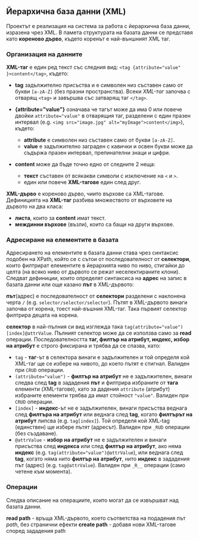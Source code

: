 
Йерархична база данни (XML)
---------------------------

Проектът е реализация на система за работа с йерархична база данни, изразена чрез XML. В памета структурата на базата данни се представя като **кореново дърво**, където коренът е най-външният XML таг.

### Организация на данните

**XML-таг** е един ред текст със следния вид: `<tag {attribute="value" }>content</tag>`, където:

  * **tag** задължително присъства и е символен низ съставен само от букви `[a-zA-Z]` (без празни пространства). Всеки *XML-таг* започва с отварящ `<tag>` и завършва със затварящ таг `</tag>`.
  * **{attribute="value"}** означава че тагът може да има 0 или повече двойки `attribute="value"` в отварящия таг, разделени с един празен интервал (e.g. `<img src="image.jpg" alt="myImage">content</img>`), където:

    * **attribute** e символен низ съставен само от букви `[a-zA-Z]`.
    * **value** е задължително заграден с кавички и освен букви може да съдържа празен интервал, препинателни знаци и цифри.

  * **content** може да бъде точно едно от следните 2 неща:

    * **текст** съставен от всякакви символи с изключение на `<` и `>`.
    * един или повече **XML-тагове** един след друг.

**XML-дърво** е кореново дърво, чиито върхове са XML-тагове. Дефиницията на **XML-таг** разбива множеството от върховете на дървото на два класа:

  * **листа**, които за **content** имат текст.
  * **междинни върхове** (възли), които са бащи на други върхове.

### Адресиране на елементите в базата

Адресирането на елементите в базата данни става чрез синтаксис подобен на XPath, който се с сътои от последователност от **селектори**, които филтрират елементите в йерархията ниво по ниво, стигайки до целта (на всяко ниво от дървото се режат неселектираните клони). Следват дефиниции, които определят синтаксиса на **адрес** на запис в базата данни или още казано **път** в XML-дървото:

**път**(адрес) е последователност от **селектори** разделени с наклонена черта `/` (e.g. `selector/selector/selector`). Пътят в XML-дървото винаги започва от корена, тоест най-въшния XML-таг. Така първият селектор филтрира децата на корена.

**селектор** в най-пълния си вид изглежда така `tag(attribute="value")[index]@attrValue`. Пълният селектор може да се използва само за **read** операции. Последователността **таг, филтър на атрибут, индекс, избор на атрибут** е строго фиксирана и трябва да се спазва, като:

  * `tag` - **таг**-ът в селектора винаги е задължителен и той определя кой XML-таг ще се избере на нивото, до което пътят е стигнал. Валиден при `CRUD` операции.
  * `(attribute="value")` - **филтър на атрибут** не е задължителен, винаги следва след **tag** в зададения **път** и филтрира избраните от **тага** елементи (XML-тагове), като за дадения `attribute` (атрибут) избраните елементи трябва да имат стойност `"value"`. Валиден при `CRUD` операции.
  * `[index]` - **индекс**-ът не е задължителен, винаги присъства веднага след **филтъра на атрибут** или веднага след **tag**, когато **филтърът на атрибут** липсва (e.g. `tag[index]`). Той определя кой XML-tag (единствен) ще избере пътят (адресът). Валиден при `_RUD` операции (без създаване).
  * `@attrValue` - **избор на атрибут** не е задължителен и винаги присъства след **индекса** или след **филтър на атрибут**, ако няма **индекс** (e.g. `tag(attribute="value")@attrValue`), или веднага след **tag**, когато няма нито **филтър на атрибут**, нито **индекс** в зададения път (адрес) (e.g. `tag@attrValue`). Валиден при `_R__` операции (само четене към момента).

### Операции

Следва описание на операциите, които могат да се извършват над базата данни.

**read path** - връща XML-дървото, което съответства на подадения път *path*, без странични ефекти
**create path** - добавя нови XML-тагове според зададения path
